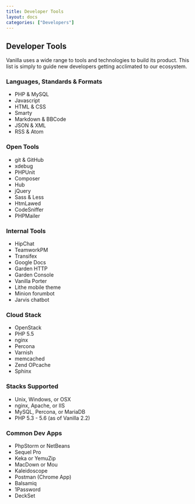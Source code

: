 ```yaml
---
title: Developer Tools
layout: docs
categories: ["Developers"]
---
```


## Developer Tools

Vanilla uses a wide range to tools and technologies to build its product. This list is simply to guide new developers getting acclimated to our ecosystem.

### Languages, Standards & Formats

* PHP & MySQL
* Javascript
* HTML & CSS
* Smarty
* Markdown & BBCode
* JSON & XML
* RSS & Atom

### Open Tools

* git & GitHub
* xdebug
* PHPUnit
* Composer
* Hub
* jQuery
* Sass & Less
* HtmLawed
* CodeSniffer
* PHPMailer

### Internal Tools

* HipChat
* TeamworkPM
* Transifex
* Google Docs
* Garden HTTP
* Garden Console
* Vanilla Porter
* Lithe mobile theme
* Minion forumbot
* Jarvis chatbot

### Cloud Stack

* OpenStack
* PHP 5.5
* nginx
* Percona
* Varnish
* memcached
* Zend OPcache
* Sphinx

### Stacks Supported

* Unix, Windows, or OSX
* nginx, Apache, or IIS
* MySQL, Percona, or MariaDB
* PHP 5.3 - 5.6 (as of Vanilla 2.2)

### Common Dev Apps

* PhpStorm or NetBeans
* Sequel Pro
* Keka or YemuZip
* MacDown or Mou
* Kaleidoscope
* Postman (Chrome App)
* Balsamiq
* 1Password
* DeckSet

